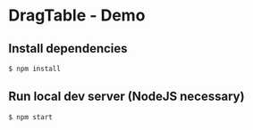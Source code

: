 # DragTable - Demo

## Install dependencies

```bash
$ npm install
```

## Run local dev server (NodeJS necessary)

```bash
$ npm start
```